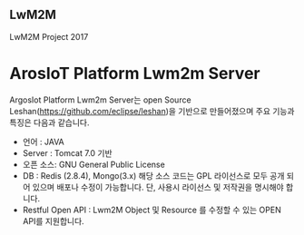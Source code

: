 ## LwM2M
LwM2M Project 2017


ArosIoT Platform Lwm2m Server
=============
ArgosIot Platform Lwm2m Server는 open Source Leshan(https://github.com/eclipse/leshan)을 기반으로 만들어졌으며 주요 기능과 특징은 다음과 같습니다.

- 언어 : JAVA
- Server : Tomcat 7.0 기반
- 오픈 소스: GNU General Public License
- DB : Redis (2.8.4), Mongo(3.x)
해당 소스 코드는 GPL 라이선스로 모두 공개 되어 있으며 배포나 수정이 가능합니다.
단, 사용시 라이선스 및 저작권을 명시해야 합니다.
- Restful Open API : Lwm2M Object 및 Resource 를 수정할 수 있는 OPEN API를 지원합니다.
